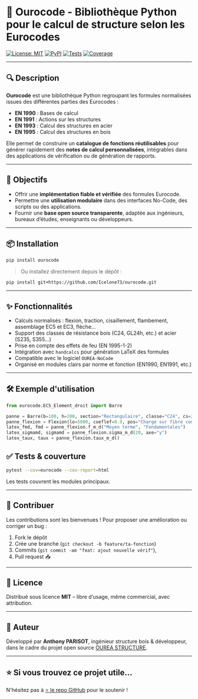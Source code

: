 
# 📐 Ourocode - Bibliothèque Python pour le calcul de structure selon les Eurocodes

[![License: MIT](https://img.shields.io/badge/License-MIT-blue.svg)](LICENSE)
[![PyPI](https://img.shields.io/pypi/v/eurocode-calc.svg)](https://pypi.org/project/ourocode/)
[![Tests](https://img.shields.io/github/actions/workflow/status/ton-org/eurocode/python-app.yml?branch=main)](https://github.com/ton-org/eurocode/actions)
[![Coverage](https://img.shields.io/codecov/c/github/ton-org/eurocode)](https://codecov.io/gh/ton-org/ourocode)

---

## 🔍 Description

**Ourocode** est une bibliothèque Python regroupant les formules normalisées issues des différentes parties des Eurocodes :

- **EN 1990** : Bases de calcul
- **EN 1991** : Actions sur les structures
- **EN 1993** : Calcul des structures en acier
- **EN 1995** : Calcul des structures en bois

Elle permet de construire un **catalogue de fonctions réutilisables** pour générer rapidement des **notes de calcul personnalisées**, intégrables dans des applications de vérification ou de génération de rapports.

---

## 🚀 Objectifs

- Offrir une **implémentation fiable et vérifiée** des formules Eurocode.
- Permettre une **utilisation modulaire** dans des interfaces No-Code, des scripts ou des applications.
- Fournir une **base open source transparente**, adaptée aux ingénieurs, bureaux d’études, enseignants ou développeurs.

---

## 📦 Installation

```bash
pip install ourocode
```

> Ou installez directement depuis le dépôt :
```bash
pip install git+https://github.com/Icelone73/ourocode.git
```

---

## ✨ Fonctionnalités

- Calculs normalisés : flexion, traction, cisaillement, flambement, assemblage EC5 et EC3, flèche…
- Support des classes de résistance bois (C24, GL24h, etc.) et acier (S235, S355…)
- Prise en compte des effets de feu (EN 1995-1-2)
- Intégration avec `handcalcs` pour génération LaTeX des formules
- Compatible avec le logiciel `OUREA-NoCode`
- Organisé en modules clairs par norme et fonction (EN1990, EN1991, etc.)

---

## 🛠 Exemple d'utilisation

```python
from eurocode.EC5_Element_droit import Barre

panne = Barre(b=100, h=200, section="Rectangulaire", classe="C24", cs=2, Hi=12, Hf=12)
panne_flexion = Flexion(lo=5000, coeflef=0.9, pos="Charge sur fibre comprimée")
latex_fmd, fmd = panne_flexion.f_m_d("Moyen terme", "Fondamentales")
latex_sigmamd, sigmamd = panne_flexion.sigma_m_d(20, axe="y")
latex_taux, taux = panne_flexion.taux_m_d()
```

## ✅ Tests & couverture

```bash
pytest --cov=eurocode --cov-report=html
```

Les tests couvrent les modules principaux.

---

## 🤝 Contribuer

Les contributions sont les bienvenues ! Pour proposer une amélioration ou corriger un bug :

1. Fork le dépôt
2. Crée une branche (`git checkout -b feature/ta-fonction`)
3. Commits (`git commit -am "feat: ajout nouvelle vérif"`),
4. Pull request 📥

---

## 📄 Licence

Distribué sous licence **MIT** – libre d’usage, même commercial, avec attribution.

---

## 👷 Auteur

Développé par **Anthony PARISOT**, ingénieur structure bois & développeur, dans le cadre du projet open source [OUREA STRUCTURE](https://ourea-structure.fr).

---

## ⭐ Si vous trouvez ce projet utile...

N'hésitez pas à [⭐️ le repo GitHub](https://github.com/Icelone73/ourocode) pour le soutenir !
